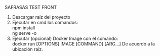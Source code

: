 SAFRASAS TEST FRONT

1. Descargar raíz del proyecto  
2. Ejecutar en cmd los comandos:  
   npm install  
   ng serve -o  
3. Ejecutar (opcional) Docker Image con el comando:  
   docker run [OPTIONS] IMAGE [COMMAND] [ARG...] De acuerdo a la ubicación raíz.

   

